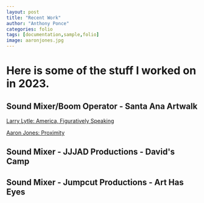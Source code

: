 ```yaml
---
layout: post
title: "Recent Work"
author: "Anthony Ponce"
categories: folio
tags: [documentation,sample,folio]
image: aaronjones.jpg
---
```


# Here is some of the stuff I worked on in 2023.

## Sound Mixer/Boom Operator - Santa Ana Artwalk 

[Larry Lytle: America, Figuratively Speaking](https://www.santaanacollegeartdepartment.org/lytle)

[Aaron Jones: Proximity](https://www.santaanacollegeartdepartment.org/proximity_1)

## Sound Mixer - JJJAD Productions - David's Camp 

## Sound Mixer - Jumpcut Productions - Art Has Eyes
